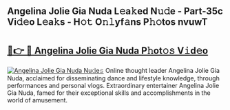 ## Angelina Jolie Gia Nuda L𝚎a𝚔ed N𝚞𝚍e - Part-35c Vi𝚍𝚎o L𝚎a𝚔s - H𝚘𝚝 O𝚗𝚕yf𝚊ns P𝚑𝚘tos nvuwT

# <h2><a href="http://kf8xhi.oniu.top/?m=Angelina+Jolie+Gia+Nuda">🔗👉 🔴 Angelina Jolie Gia Nuda P𝚑ot𝚘𝚜 V𝚒d𝚎o</a></h2>

[![Angelina Jolie Gia Nuda Nu𝚍e𝚜](https://i.imgur.com/0qMVB7G.gif)](http://kf8xhi.oniu.top/?m=Angelina+Jolie+Gia+Nuda)
Online thought leader Angelina Jolie Gia Nuda, acclaimed for disseminating dance and lifestyle knowledge, through performances and personal vlogs. Extraordinary entertainer Angelina Jolie Gia Nuda, famed for their exceptional skills and accomplishments in the world of amusement.  
